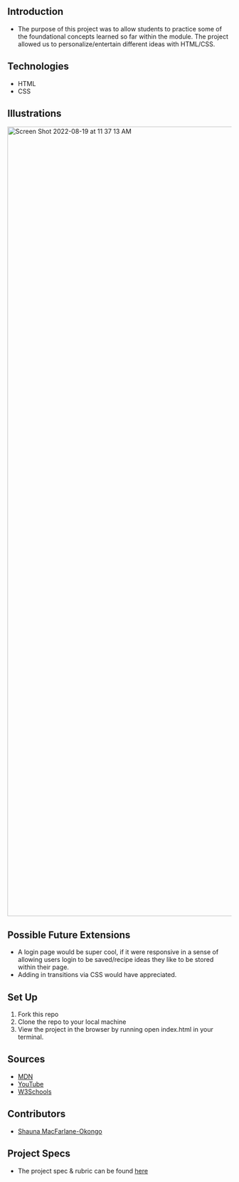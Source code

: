 ## Introduction
 - The purpose of this project was to allow students to practice some of the foundational concepts learned so far within the module. The project allowed us to personalize/entertain different ideas with HTML/CSS.

## Technologies
 - HTML
 - CSS

## Illustrations
 <img width="1774" alt="Screen Shot 2022-08-19 at 11 37 13 AM" src="https://user-images.githubusercontent.com/102887963/185669042-1dff68b6-a015-4ebf-a1b0-4d726c3e2706.png">

## Possible Future Extensions
 - A login page would be super cool, if it were responsive in a sense of allowing users login to be saved/recipe ideas they like to be stored within their page.
 - Adding in transitions via CSS would have appreciated.

## Set Up
1. Fork this repo
2. Clone the repo to your local machine
3. View the project in the browser by running open index.html in your terminal.

## Sources
 - [MDN](http://developer.mozilla.org/en-US/)
 - [YouTube](https://www.youtube.com/)
 - [W3Schools](https://www.w3schools.com/)

## Contributors
 - [Shauna MacFarlane-Okongo](https://github.com/DrSLMac)

## Project Specs
 - The project spec & rubric can be found [here](https://frontend.turing.edu/projects/M2-static-comp-challenge.html)

